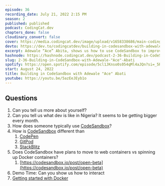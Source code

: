 ```yaml
---
episode: 36
recording_date: July 21, 2022 2:15 PM
season: 2
published: published
podcast: CodingCat.dev
chapters_done: false
cloudinary_convert: false
cover: https://media.codingcat.dev/image/upload/v1658338686/main-codingcatdev-photo/Building-in-CodeSandbox-with-Adewale-%22Ace%22-Abati.jpg
devto: https://dev.to/codingcatdev/building-in-codesandbox-with-adewale-ace-abati-5a1p
excerpt: Adewale “Ace” Abita, shows us how to use CodeSandbox to improve your developer experience and collaboration.
hashnode: https://hashnode.codingcat.dev/podcast-2-36-Building-in-CodeSandbox-with-Adewale-"Ace"-Abati
slug: 2-36-Building-in-CodeSandbox-with-Adewale-"Ace"-Abati
spotify: https://open.spotify.com/episode/5cl1JKnso0s054qMl4aJQn?si=_5RnCPPIR8u8nwoA8lwCMQ
start: August 24, 2022
title: Building in CodeSandbox with Adewale "Ace" Abati
youtube: https://youtu.be/5azEeJEyb1o
---
```


## Questions

1. Can you tell us more about yourself?
2. Can you tell us what dev is like in Nigeria? It seems to be getting bigger every month.
3. How does someone typically use [CodeSandbox](https://codesandbox.io/)?
4. How is [CodeSandbox](https://codesandbox.io/) different than
   1. [CodePen](https://codepen.io/)
   2. [GitPod](https://gitpod.io/)
   3. [StackBlitz](https://stackblitz.com/)
5. Does CodeSandbox have plans to move to web containers vs spinning up Docker containers?
   1. [https://codesandbox.io/post/open-beta](https://codesandbox.io/post/open-beta)
6. Demo Time: Can you show us how to interact
7. [Getting started with Docker](https://codesandbox.io/docs/projects/tutorial/getting-started-with-docker)
